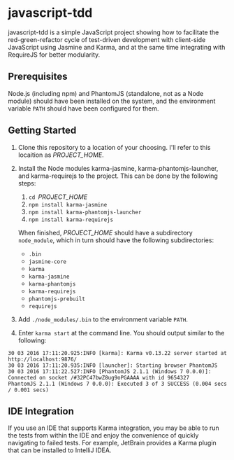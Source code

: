 # javascript-tdd

javascript-tdd is a simple JavaScript project showing how to facilitate the red-green-refactor cycle of test-driven
development with client-side JavaScript using Jasmine and Karma, and at the same time integrating with RequireJS for
better modularity.

## Prerequisites
Node.js (including npm) and PhantomJS (standalone, not as a Node module) should have been installed on the system, and
the environment variable `PATH` should have been configured for them.

## Getting Started
1. Clone this repository to a location of your choosing. I'll refer to this locaition as *PROJECT_HOME*.
1. Install the Node modules karma-jasmine, karma-phantomjs-launcher, and karma-requirejs to the project. This can be
   done by the following steps:
     1. `cd `*PROJECT_HOME*
     1. `npm install karma-jasmine`
     1. `npm install karma-phantomjs-launcher`
     1. `npm install karma-requirejs`

   When finished, *PROJECT_HOME* should have a subdirectory `node_module`, which in turn should have the following
   subdirectories:
     * `.bin`
     * `jasmine-core`
     * `karma`
     * `karma-jasmine`
     * `karma-phantomjs`
     * `karma-requirejs`
     * `phantomjs-prebuilt`
     * `requirejs`
1. Add `./node_modules/.bin` to the environment variable `PATH`.
1. Enter `karma start` at the command line. You should output similar to the following:
```
30 03 2016 17:11:20.925:INFO [karma]: Karma v0.13.22 server started at http://localhost:9876/
30 03 2016 17:11:20.935:INFO [launcher]: Starting browser PhantomJS
30 03 2016 17:11:22.527:INFO [PhantomJS 2.1.1 (Windows 7 0.0.0)]: Connected on socket /#32PC47bwZ8ug9oPGAAAA with id 9654327
PhantomJS 2.1.1 (Windows 7 0.0.0): Executed 3 of 3 SUCCESS (0.004 secs / 0.001 secs)
```

## IDE Integration
If you use an IDE that supports Karma integration, you may be able to run the tests from within the IDE and enjoy the
convenience of quickly navigating to failed tests. For example, JetBrain provides a Karma plugin that can be installed
to IntelliJ IDEA.
